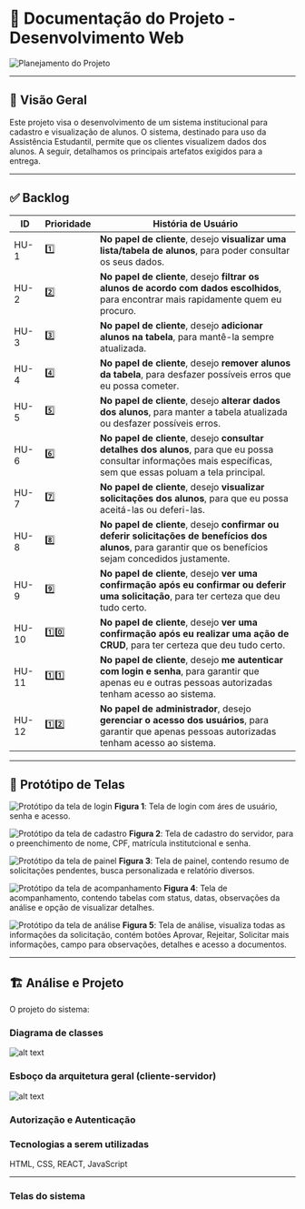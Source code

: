 # 📘 Documentação do Projeto - Desenvolvimento Web

![Planejamento do Projeto](./PMC.png)

---

## 🧾 Visão Geral

Este projeto visa o desenvolvimento de um sistema institucional para cadastro e visualização de alunos. O sistema, destinado para uso da Assistência Estudantil, 
permite que os clientes visualizem dados dos alunos. A seguir, detalhamos os principais artefatos exigidos para a entrega.

---

## ✅ Backlog

| ID    | Prioridade | História de Usuário                                                                 |
|-------|------------|--------------------------------------------------------------------------------------|
| HU-1  | 1️⃣         | **No papel de cliente**, desejo **visualizar uma lista/tabela de alunos**, para poder consultar os seus dados. |
| HU-2  | 2️⃣         | **No papel de cliente**, desejo **filtrar os alunos de acordo com dados escolhidos**, para encontrar mais rapidamente quem eu procuro. |
| HU-3  | 3️⃣         | **No papel de cliente**, desejo **adicionar alunos na tabela**, para mantê-la sempre atualizada. |
| HU-4  | 4️⃣         | **No papel de cliente**, desejo **remover alunos da tabela**, para desfazer possíveis erros que eu possa cometer. |
| HU-5  | 5️⃣         | **No papel de cliente**, desejo **alterar dados dos alunos**, para manter a tabela atualizada ou desfazer possíveis erros. |
| HU-6  | 6️⃣         | **No papel de cliente**, desejo **consultar detalhes dos alunos**, para que eu possa consultar informações mais específicas, sem que essas poluam a tela principal. |
| HU-7  | 7️⃣         | **No papel de cliente**, desejo **visualizar solicitações dos alunos**, para que eu possa aceitá-las ou deferi-las. |
| HU-8  | 8️⃣         | **No papel de cliente**, desejo **confirmar ou deferir solicitações de benefícios dos alunos**, para garantir que os benefícios sejam concedidos justamente. |
| HU-9  | 9️⃣         | **No papel de cliente**, desejo **ver uma confirmação após eu confirmar ou deferir uma solicitação**, para ter certeza que deu tudo certo. |
| HU-10  | 1️⃣0️⃣       | **No papel de cliente**, desejo **ver uma confirmação após eu realizar uma ação de CRUD**, para ter certeza que deu tudo certo. |
| HU-11  | 1️⃣1️⃣       | **No papel de cliente**, desejo **me autenticar com login e senha**, para garantir que apenas eu e outras pessoas autorizadas tenham acesso ao sistema. |
| HU-12  | 1️⃣2️⃣       | **No papel de administrador**, desejo **gerenciar o acesso dos usuários**, para garantir que apenas pessoas autorizadas tenham acesso ao sistema. |

---

## 🎨 Protótipo de Telas

![Protótipo da tela de login](./prototipos/tela1.PNG)
  **Figura 1**: Tela de login com áres de usuário, senha e acesso.

![Protótipo da tela de cadastro](./prototipos/tela2.PNG)
  **Figura 2**: Tela de cadastro do servidor, para o preenchimento de nome, CPF, matrícula institutcional e senha.

![Protótipo da tela de painel](./prototipos/tela3.PNG)
  **Figura 3**: Tela de painel, contendo resumo de solicitações pendentes, busca personalizada e relatório diversos.

![Protótipo da tela de acompanhamento](./prototipos/tela4.PNG)
  **Figura 4**: Tela de acompanhamento, contendo tabelas com status, datas, observações da análise e opção de visualizar detalhes.

![Protótipo da tela de análise](./prototipos/tela5.PNG)
  **Figura 5**: Tela de análise, visualiza todas as informações da solicitação, contém botões Aprovar, Rejeitar, Solicitar mais informações, campo para observações, detalhes e acesso a documentos.

---

## 🏗 Análise e Projeto 

O projeto  do sistema:

### Diagrama de classes

![alt text](class_diagram.png)

### Esboço da arquitetura geral (cliente-servidor)


![alt text](image.png)


### Autorização e Autenticação 

### Tecnologias a serem utilizadas 
HTML, CSS, REACT, JavaScript

---

### Telas do sistema

